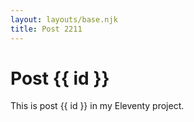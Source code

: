 ```yaml
---
layout: layouts/base.njk
title: Post 2211
---
```


# Post {{ id }}

This is post {{ id }} in my Eleventy project.
